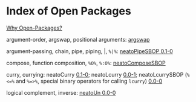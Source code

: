 # Index of Open Packages

[Why Open-Packages?](https://github.com/dmparrishphd/neatOveRse/blob/master/Files/2/0/whyOpenPkgs.md)

argument-order, argswap, positional arguments:
[argswap](https://github.com/dmparrishphd/neatOveRse/tree/master/Pkgs/4/0)

argument-passing, chain, pipe, piping, \|, `%|%`:
[neatoPipeSBOP 0.1-0](https://github.com/dmparrishphd/neatOveRse/tree/master/Pkgs/3/0)

compose, function composition, `%O%`, `%:O%`:
[neatoComposeSBOP](https://github.com/dmparrishphd/neatOveRse/tree/master/Pkgs/6/0)

curry, currying:
neatoCurry [0.1-0](https://github.com/dmparrishphd/neatOveRse/tree/master/Pkgs/0);
neatoLcurry [0.0-1](https://github.com/dmparrishphd/neatOveRse/tree/master/Pkgs/1/0);
neatoLcurrySBOP (`%<=%` and `%=>%`, special binary operators for calling `lcurry`)
[0.0-0](https://github.com/dmparrishphd/neatOveRse/tree/master/Pkgs/2/0)

logical complement, inverse:
[neatoUn 0.0-0](https://github.com/dmparrishphd/neatOveRse/tree/master/Pkgs/5/0)
